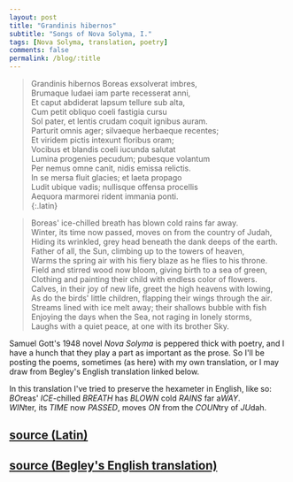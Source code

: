 ```yaml
---
layout: post
title: "Grandinis hibernos"
subtitle: "Songs of Nova Solyma, I."
tags: [Nova Solyma, translation, poetry]
comments: false
permalink: /blog/:title
---
```


> Grandinis hibernos Boreas exsolverat imbres,  
> Brumaque Iudaei iam parte recesserat anni,  
> Et caput abdiderat lapsum tellure sub alta,  
> Cum petit obliquo coeli fastigia cursu  
> Sol pater, et lentis crudam coquit ignibus auram.  
> Parturit omnis ager; silvaeque herbaeque recentes;  
> Et viridem pictis intexunt floribus oram;  
> Vocibus et blandis coeli iucunda salutat  
> Lumina progenies pecudum; pubesque volantum  
> Per nemus omne canit, nidis emissa relictis.  
> In se mersa fluit glacies; et laeta propago  
> Ludit ubique vadis; nullisque offensa procellis  
> Aequora marmorei rident immania ponti.  
{:.latin}

> Boreas' ice-chilled breath has blown cold rains far away.  
> Winter, its time now passed, moves on from the country of Judah,  
> Hiding its wrinkled, grey head beneath the dank deeps of the earth.  
> Father of all, the Sun, climbing up to the towers of heaven,  
> Warms the spring air with his fiery blaze as he flies to his throne.  
> Field and stirred wood now bloom, giving birth to a sea of green,  
> Clothing and painting their child with endless color of flowers.  
> Calves, in their joy of new life, greet the high heavens with lowing,  
> As do the birds' little children, flapping their wings through the air.  
> Streams lined with ice melt away; their shallows bubble with fish  
> Enjoying the days when the Sea, not raging in lonely storms,  
> Laughs with a quiet peace, at one with its brother Sky.  

Samuel Gott's 1948 novel *Nova Solyma* is peppered thick with poetry, and I have a hunch that they play a part as important as the prose. So I'll be posting the poems, sometimes (as here) with my own translation, or I may draw from Begley's English translation linked below.

In this translation I've tried to preserve the hexameter in English, like so:  
*BO*reas' *ICE*-chilled *BREATH* has *BLOWN* cold *RAINS* far a*WAY*.  
*WIN*ter, its *TIME* now *PASSED*, moves *ON* from the *COUN*try of *JU*dah.

<h2 class="post-source"><a href="https://books.google.com/books?id=0dRcAAAAcAAJ&pg=PA1"><i class="fa fa-book" aria-hidden="true"></i> source (Latin)</a></h2>

<h2 class="post-source"><a href="https://archive.org/details/novsolymaidealci01novsuoft/page/77"><i class="fas fa-book" aria-hidden="true"></i> source (Begley's English translation)</a></h2>